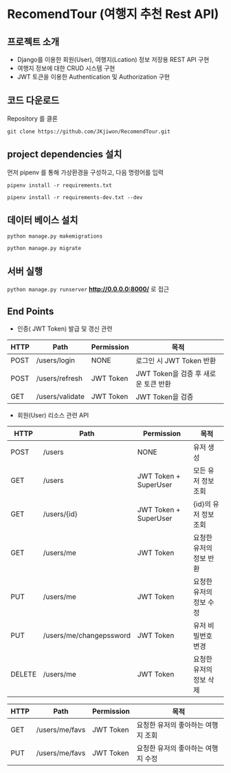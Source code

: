 # RecomendTour (여행지 추천 Rest API)
## 프로젝트 소개
* Django를 이용한 회원(User), 여행지(Lcation) 정보 저장용 REST API 구현
* 여행지 정보에 대한 CRUD 시스템 구현
* JWT 토큰을 이용한 Authentication 및 Authorization 구현

## 코드 다운로드
Repository 를 클론

`git clone https://github.com/JKjiwon/RecomendTour.git`


## project dependencies 설치

먼저 pipenv 를 통해 가상환경을 구성하고, 다음 명령어를 입력

`pipenv install -r requirements.txt`

`pipenv install -r requirements-dev.txt --dev`

## 데이터 베이스 설치

`python manage.py makemigrations`

`python manage.py migrate`


## 서버 실행
`python manage.py runserver` **http://0.0.0.0:8000/** 로 접근

## End Points
* 인증( JWT Token) 발급 및 갱신 관련

|HTTP|Path|Permission|목적|
|---|---|---|---|
|POST|/users/login|NONE|로그인 시  JWT Token 반환|
|POST|/users/refresh|JWT Token|JWT Token을 검증 후 새로운  토큰 반환|
|GET|/users/validate|JWT Token|JWT Token을 검증|



* 회원(User) 리소스 관련 API

|HTTP|Path|Permission|목적|
|---|---|---|---|
|POST|/users|NONE|유저 생성|
|GET|/users|JWT Token + SuperUser|모든 유저 정보 조회|
|GET|/users/{id}|JWT Token + SuperUser|{id}의 유저 정보 조회|
|GET|/users/me|JWT Token|요청한 유저의 정보 반환|
|PUT|/users/me|JWT Token|요청한 유저의 정보 수정|
|PUT|/users/me/changepssword|JWT Token|유저 비빌번호 변경
|DELETE|/users/me|JWT Token|요청한 유저의 정보 삭제|

|HTTP|Path|Permission|목적|
|---|---|---|---|
|GET|/users/me/favs|JWT Token|요청한 유저의 좋아하는 여행지 조회
|PUT|/users/me/favs|JWT Token|요청한 유저의 좋아하는 여행지 수정
